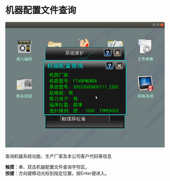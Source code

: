 # 机器配置文件查询

![](../.gitbook/assets/ji-qi-pei-zhi-wen-jian-cha-xun.png)

查询机器系统功能、生产厂家及本公司客户代码等信息

**触摸**：单、双击机器配置文件查询字符区。  
**按键**：方向键移动光标到指定位置，按Enter键进入。

